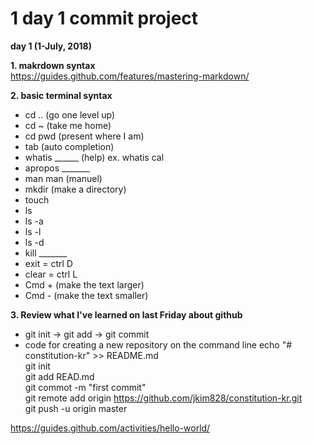 # 1 day 1 commit project

**day 1 (1-July, 2018)**

**1. makrdown syntax** <br/>
https://guides.github.com/features/mastering-markdown/
  
  
**2. basic terminal syntax**
- cd .. (go one level up)
- cd ~ (take me home)
- cd pwd (present where I am)
- tab (auto completion)
- whatis ______ (help) ex. whatis cal
- apropos _______
- man man (manuel)
- mkdir (make a directory)
- touch
- ls 
- ls -a
- ls -l
- ls -d
- kill _______
- exit = ctrl D
- clear = ctrl L
- Cmd + (make the text larger)
- Cmd - (make the text smaller)
    

**3. Review what I've learned on last Friday about github**
- git init -> git add  -> git commit
- code for creating a new repository on the command line
echo "# constitution-kr" >> README.md <br/>
git init <br/>
git add READ.md <br/>
git commot -m "first commit" <br/>
git remote add origin https://github.com/jkim828/constitution-kr.git <br/>
git push -u origin master <br/>

https://guides.github.com/activities/hello-world/
